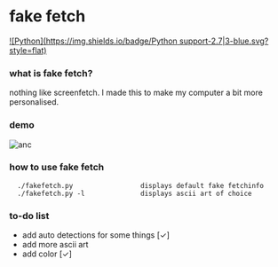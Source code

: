 # fake fetch
[![Python](https://img.shields.io/badge/Python support-2.7|3-blue.svg?style=flat)](https://www.python.org/)
### what is fake fetch?

nothing like screenfetch. 
I made this to make my computer a bit more personalised.

### demo
![anc](https://raw.githubusercontent.com/JackCDK/fakefetch/master/pics/ank.png)

### how to use fake fetch

      ./fakefetch.py                 displays default fake fetchinfo
      ./fakefetch.py -l              displays ascii art of choice


### to-do list
* add auto detections for some things [✓]
* add more ascii art
* add color [✓]

